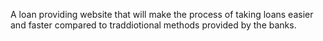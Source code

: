 A loan providing website that will make the process of taking loans easier and faster compared to traddiotional methods provided by the banks.
